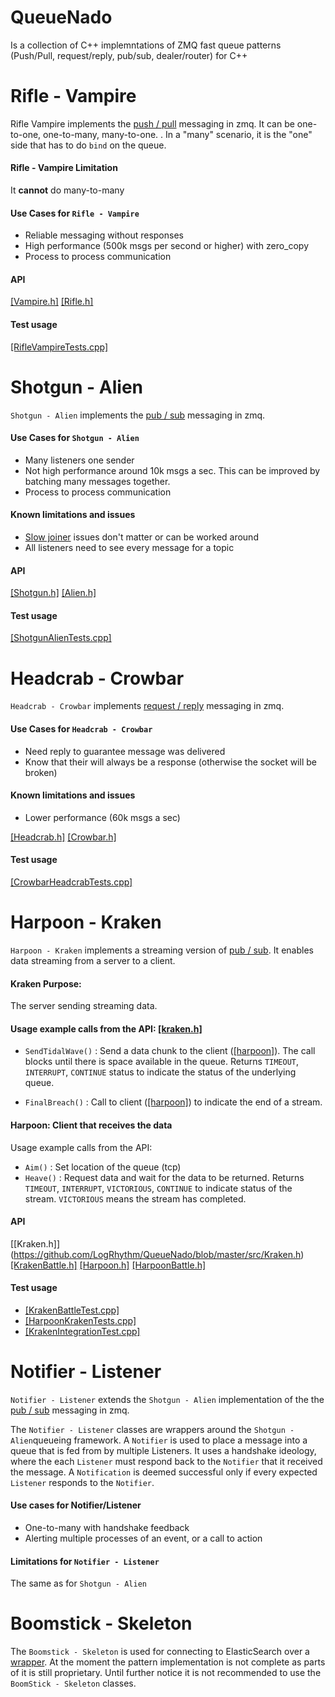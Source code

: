 QueueNado
=========

Is a collection of C++ implemntations of ZMQ fast queue patterns (Push/Pull, request/reply, pub/sub, dealer/router) for C++


# Rifle - Vampire
Rifle Vampire implements the [push / pull](http://zguide.zeromq.org/page:all#Divide-and-Conquer) messaging in zmq. It can be one-to-one, one-to-many,  many-to-one. . In a "many" scenario, it is the "one" side that has to do ```bind``` on the queue. 

#### Rifle - Vampire Limitation
It **cannot** do many-to-many

#### Use Cases for `Rifle - Vampire`
* Reliable messaging without responses
* High performance (500k msgs per second or higher) with zero_copy
* Process to process communication

#### API
[[Vampire.h]](https://github.com/LogRhythm/QueueNado/blob/master/src/Vampire.h)
[[Rifle.h]](https://github.com/LogRhythm/QueueNado/blob/master/src/Rifle.h)

#### Test usage
[[RifleVampireTests.cpp]](https://github.com/LogRhythm/QueueNado/blob/master/test/RifleVampireTests.cpp)

# Shotgun - Alien
`Shotgun - Alien` implements the [pub / sub](http://zguide.zeromq.org/page:all#Getting-the-Message-Out) messaging in zmq.

#### Use Cases for `Shotgun - Alien`
* Many listeners one sender
* Not high performance around 10k msgs a sec. This can be improved by batching many messages together.
* Process to process communication

#### Known limitations and issues
* [Slow joiner](http://zguide.zeromq.org/php:chapter5#Representing-State-as-Key-Value-Pairs) issues don't matter or can be worked around
* All listeners need to see every message for a topic

#### API
[[Shotgun.h]](https://github.com/LogRhythm/QueueNado/blob/master/src/Shotgun.h)
[[Alien.h]](https://github.com/LogRhythm/QueueNado/blob/master/src/Alien.h)

#### Test usage
[[ShotgunAlienTests.cpp]](https://github.com/LogRhythm/QueueNado/blob/master/test/ShotgunAlienTests.cpp)


# Headcrab - Crowbar
`Headcrab - Crowbar` implements [request / reply](http://zguide.zeromq.org/page:all#Ask-and-Ye-Shall-Receive) messaging in zmq.

#### Use Cases for `Headcrab - Crowbar` 
* Need reply to guarantee message was delivered
* Know that their will always be a response (otherwise the socket will be broken)

#### Known limitations and issues
* Lower performance (60k msgs a sec)

[[Headcrab.h]](https://github.com/LogRhythm/QueueNado/blob/master/src/Headcrab.h)
[[Crowbar.h]](https://github.com/LogRhythm/QueueNado/blob/master/src/Crowbar.h)

#### Test usage
[[CrowbarHeadcrabTests.cpp]](https://github.com/LogRhythm/QueueNado/blob/master/test/CrowbarHeadcrabTests.cpp)


# Harpoon - Kraken
`Harpoon - Kraken` implements a streaming version of [pub / sub](http://zguide.zeromq.org/page:all#Getting-the-Message-Out). It enables  data streaming from a server to a client. 


#### Kraken Purpose:
The server sending streaming data.
#### Usage example calls from the API: [[kraken.h]](https://github.com/LogRhythm/QueueNado/blob/master/src/Kraken.h)

* `SendTidalWave()` : Send a data chunk to the client ([[harpoon]](https://github.com/LogRhythm/QueueNado/blob/master/src/Harpoon.h)). The call blocks until there is space available in the queue. Returns `TIMEOUT`, `INTERRUPT`, `CONTINUE` status to indicate the status of the underlying queue.

* `FinalBreach()` : Call to client ([[harpoon]](https://github.com/LogRhythm/QueueNado/blob/master/src/Harpoon.h)) to indicate the end of a stream.

#### Harpoon: Client that receives the data
Usage example calls from the API:
* `Aim()` : Set location of the queue (tcp)
* `Heave()` : Request data and wait for the data to be returned. Returns `TIMEOUT`, `INTERRUPT`, `VICTORIOUS`, `CONTINUE` to indicate status of the stream. `VICTORIOUS` means the stream has completed.

#### API
[[Kraken.h]] (https://github.com/LogRhythm/QueueNado/blob/master/src/Kraken.h)
[[KrakenBattle.h]](https://github.com/LogRhythm/QueueNado/blob/master/src/KrakenBattle.h)
[[Harpoon.h]](https://github.com/LogRhythm/QueueNado/blob/master/src/Harpoon.h)
[[HarpoonBattle.h]](https://github.com/LogRhythm/QueueNado/blob/master/src/HarpoonBattle.h)

#### Test usage
* [[KrakenBattleTest.cpp]](https://github.com/LogRhythm/QueueNado/blob/master/test/KrakenBattleTest.cpp)
* [[HarpoonKrakenTests.cpp]](https://github.com/LogRhythm/QueueNado/blob/master/test/HarpoonKrakenTests.cpp)
* [[KrakenIntegrationTest.cpp]](https://github.com/LogRhythm/QueueNado/blob/master/test/KrakenIntegrationTest.cpp)


# Notifier - Listener
`Notifier - Listener` extends the `Shotgun - Alien` implementation of the  the [pub / sub](http://zguide.zeromq.org/page:all#Getting-the-Message-Out) messaging in zmq.

The `Notifier - Listener` classes are  wrappers around the `Shotgun - Alien`queueing framework. A `Notifier` is used to place a message into a queue that is fed from by multiple Listeners. It uses a handshake ideology, where the each `Listener` must respond back to the `Notifier` that it received the message. A `Notification` is deemed successful only if every expected `Listener` responds to the `Notifier`. 

#### Use cases for Notifier/Listener
* One-to-many with handshake feedback
* Alerting multiple processes of an event, or a call to action

#### Limitations for `Notifier - Listener`
The same as for `Shotgun - Alien`

# Boomstick - Skeleton
The `Boomstick - Skeleton` is used for connecting to ElasticSearch over a [wrapper](https://github.com/LogRhythm/transport-zeromq). At the moment the pattern implementation is not complete as parts of it is still proprietary. Until further notice it is not recommended to use the `BoomStick - Skeleton` classes. 





